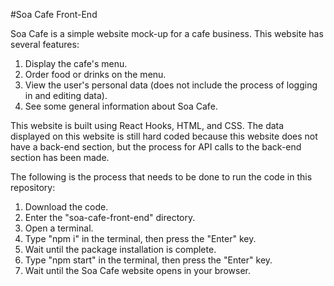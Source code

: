 #Soa Cafe Front-End

Soa Cafe is a simple website mock-up for a cafe business. This website has several features:
1. Display the cafe's menu.
2. Order food or drinks on the menu.
3. View the user's personal data (does not include the process of logging in and editing data).
4. See some general information about Soa Cafe.

This website is built using React Hooks, HTML, and CSS. The data displayed on this website is still hard coded because this website does not have a back-end section, but the process for API calls to the back-end section has been made.

The following is the process that needs to be done to run the code in this repository:
1. Download the code.
2. Enter the "soa-cafe-front-end" directory.
3. Open a terminal.
4. Type "npm i" in the terminal, then press the "Enter" key.
5. Wait until the package installation is complete.
5. Type "npm start" in the terminal, then press the "Enter" key.
5. Wait until the Soa Cafe website opens in your browser.
